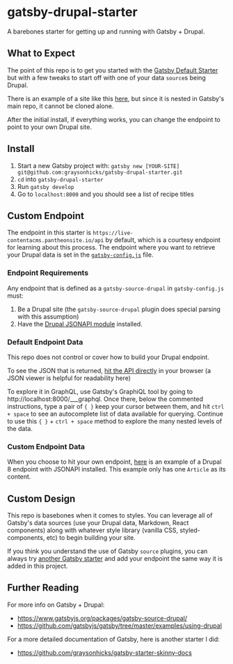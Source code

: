 # gatsby-drupal-starter
A barebones starter for getting up and running with Gatsby + Drupal.

## What to Expect
The point of this repo is to get you started with the [Gatsby Default Starter](https://github.com/gatsbyjs/gatsby-starter-default) but with a few tweaks to start off with one of your data `source`s being Drupal.

There is an example of a site like this [here](https://github.com/gatsbyjs/gatsby/tree/master/examples/using-drupal), but since it is nested in Gatsby's main repo, it cannot be cloned alone.

After the initial install, if everything works, you can change the endpoint to point to your own Drupal site.

## Install

1. Start a new Gatsby project with: `gatsby new [YOUR-SITE] git@github.com:graysonhicks/gatsby-drupal-starter.git`
2. `cd` into `gatsby-drupal-starter`
3. Run `gatsby develop`
4. Go to `localhost:8000` and you should see a list of recipe titles

## Custom Endpoint

The endpoint in this starter is `https://live-contentacms.pantheonsite.io/api` by default, which is a courtesy endpoint for learning about this process.  The endpoint where you want to retrieve your Drupal data is set in the [`gatsby-config.js`](gatsby-config.js) file.

### Endpoint Requirements

Any endpoint that is defined as a `gatsby-source-drupal` in `gatsby-config.js` must:

1. Be a Drupal site (the `gatsby-source-drupal` plugin does special parsing with this assumption)
2. Have the [Drupal JSONAPI module](https://www.drupal.org/project/jsonapi) installed.

### Default Endpoint Data

This repo does not control or cover how to build your Drupal endpoint.  

To see the JSON that is returned, [hit the API directly](https://live-contentacms.pantheonsite.io/api) in your browser (a JSON viewer is helpful for readability here)

To explore it in GraphQL, use Gatsby's GraphiQL tool by going to http://localhost:8000/___graphql.  Once there, below the commented instructions, type a pair of `{ }` keep your cursor between them, and hit `ctrl + space` to see an autocomplete list of data available for querying.  Continue to use this `{ }` + `ctrl + space` method to explore the many nested levels of the data.

### Custom Endpoint Data

When you choose to hit your own endpoint, [here](http://dev-gatsby-drupal.pantheonsite.io/jsonapi/) is an example of a Drupal 8 endpoint with JSONAPI installed.  This example only has one `Article` as its content.

## Custom Design

This repo is basebones when it comes to styles.  You can leverage all of Gatsby's data sources (use your Drupal data, Markdown, React components) along with whatever style library (vanilla CSS, styled-components, etc) to begin building your site.

If you think you understand the use of Gatsby `source` plugins, you can always try [another Gatsby starter](https://www.gatsbyjs.org/docs/gatsby-starters/#gatsby-starters) and add your endpoint the same way it is added in this project.

## Further Reading
For more info on Gatsby + Drupal:
- https://www.gatsbyjs.org/packages/gatsby-source-drupal/
- https://github.com/gatsbyjs/gatsby/tree/master/examples/using-drupal

For a more detailed documentation of Gatsby, here is another starter I did:
- https://github.com/graysonhicks/gatsby-starter-skinny-docs

